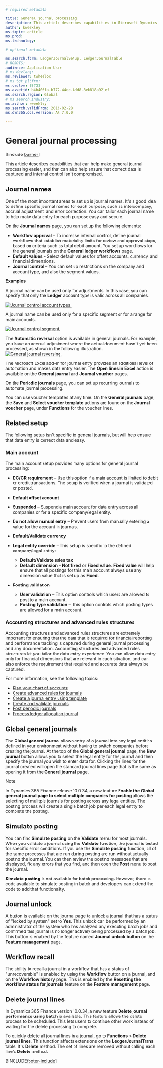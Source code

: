 ```yaml
---
# required metadata

title: General journal processing
description: This article describes capabilities in Microsoft Dynamics 365 Finance that can help make general journal processing easier, and that can also help ensure that correct data is captured and internal control isn't compromised.  
author: kweekley
ms.topic: article
ms.prod: 
ms.technology: 

# optional metadata

ms.search.form: LedgerJournalSetup, LedgerJournalTable
# ROBOTS: 
audience: Application User
# ms.devlang: 
ms.reviewer: twheeloc
# ms.tgt_pltfrm: 
ms.custom: 15721
ms.assetid: b4b406fa-b772-44ec-8dd8-8eb818a921ef
ms.search.region: Global
# ms.search.industry: 
ms.author: kweekley
ms.search.validFrom: 2016-02-28
ms.dyn365.ops.version: AX 7.0.0

---
```


# General journal processing

[!include [banner](../includes/banner.md)]

This article describes capabilities that can help make general journal processing easier, and that can also help ensure that correct data is captured and internal control isn't compromised.  

## Journal names

One of the most important areas to set up is journal names. It's a good idea to define specific journal names for each purpose, such as intercompany, accrual adjustment, and error correction. You can tailor each journal name to help make data entry for each purpose easy and secure. 

On the **Journal names** page, you can set up the following elements:

-   **Workflow approval** – To increase internal control, define journal workflows that establish materiality limits for review and approval steps, based on criteria such as total debit amount. You set up workflows for the general journals on the **General ledger workflows** page.
-   **Default values** – Select default values for offset accounts, currency, and financial dimensions.
-   **Journal control** – You can set up restrictions on the company and account type, and also the segment values. 

**Examples**

A journal name can be used only for adjustments. In this case, you can specify that only the **Ledger** account type is valid across all companies. 

[![Journal control account types.](./media/journal-control-account-types1.png)](./media/journal-control-account-types1.png)

A journal name can be used only for a specific segment or for a range for main accounts. 

[![Journal control segment.](./media/journal-control-segment1.png)](./media/journal-control-segment1.png)

The **Automatic reversal** option is available in general journals. For example, you have an accrual adjustment where the actual document hasn't yet been processed, as shown in the following illustration.
[![General journal reversing.](./media/general-journal-reversing1.png)](./media/general-journal-reversing1.png) 

The Microsoft Excel add-in for journal entry provides an additional level of automation and makes data entry easier. The **Open lines in Excel** action is available on the **General journal** and **Journal voucher** pages. 

On the **Periodic journals** page, you can set up recurring journals to automate journal processing. 

You can use voucher templates at any time. On the **General journals** page, the **Save** and **Select voucher template** actions are found on the **Journal voucher** page, under **Functions** for the voucher lines.

## Related setup
The following setup isn't specific to general journals, but will help ensure that data entry is correct data and easy.

### Main account

The main account setup provides many options for general journal processing:

-   **DC/CR requirement** – Use this option if a main account is limited to debit or credit transactions. The setup is verified when a journal is validated or posted.

-   **Default offset account**
-   **Suspended** – Suspend a main account for data entry across all companies or for a specific company/legal entity.
-   **Do not allow manual entry** – Prevent users from manually entering a value for the account in journals.
-   **Default/Validate currency**
-   **Legal entity override** – This setup is specific to the defined company/legal entity:
    -   **Default/Validate sales tax**
    -   **Default dimension** – **Not fixed** or **Fixed value**. **Fixed value** will help ensure that all postings for this main account always use any dimension value that is set up as **Fixed**.
-   **Posting validation**
    -   **User validation** – This option controls which users are allowed to post to a main account.
    -   **Posting type validation** – This option controls which posting types are allowed for a main account.

### Accounting structures and advanced rules structures

Accounting structures and advanced rules structures are extremely important for ensuring that the data that is required for financial reporting and performance tracking is captured during general journal processing and any documentation. Accounting structures and advanced rules structures let you tailor the data entry experience. You can allow data entry only for financial dimensions that are relevant in each situation, and can also enforce the requirement that required and accurate data always be captured.

For more information, see the following topics:
- [Plan your chart of accounts](plan-chart-of-accounts.md) 
- [Create advanced rules for journals](tasks/create-advanced-rules-journals.md)
- [Create a journal entry using template](tasks/create-journal-entry-template.md)
- [Create and validate journals](tasks/create-validate-journals.md)
- [Post periodic journals](tasks/post-periodic-journals.md)
- [Process ledger allocation journal](tasks/process-ledger-allocation-journal.md)

## Global general journals
The **Global general journal** allows entry of a journal into any legal entities defined in your environment without having to switch companies before creating the journal. At the top of the **Global general journal** page, the **New journal** button allows you to select the legal entity for the journal and then specify the journal you wish to enter data for. Clicking the lines for the journal created will open the standard journal lines page that is the same as opening it from the **General journal** page.  
>[!NOTE] 
>In Dynamics 365 Finance release 10.0.34, a new feature **Enable the Global general journal page to select multiple companies for posting** allows the selecting of mulitple journals for posting across any legal entities. The posting process will create a single batch job per each legal entity to complete the posting. 

## Simulate posting
You can find **Simulate posting** on the **Validate** menu for most journals. When you validate a journal using the **Validate** function, the journal is tested for specific error conditions. If you use the **Simulate posting** function, all of the same processes that are run during posting are run without actually posting the journal. You can then review the posting messages that are displayed, fix any errors that you find, and then open the **Post** menu to post the journal. 

**Simulate posting** is not available for batch processing. However, there is code available to simulate posting in batch and developers can extend the code to add that functionality.  

## Journal unlock
A button is available on the journal page to unlock a journal that has a status of "locked by system" set to **Yes**. This unlock can be performed by an administrator of the system who has analyzed any executing batch jobs and confirmed this journal is no longer actively being processed by a batch job. This button is enabled by the feature named **Journal unlock button** on the **Feature management** page. 

## Workflow recall 
The ability to recall a journal in a workflow that has a status of "unrecoverable" is enabled by using the **Workflow** button on a journal, and on the **Workflow history** page. This is enabled by the **Resetting the workflow status for journals** feature on the **Feature management** page.

## Delete journal lines
In Dynamics 365 Finance version  10.0.34, a new feature **Delete journal performance using batch** is available. This feature allows the delete process to be scheduled. This lets users to continue other work instead of waiting for the delete processing to complete. 

To quickly delete all journal lines in a journal, go to **Functions** > **Delete journal lines**. This function affects extensions on the **LedgerJournalTrans** table. It's **Delete** method. The set of lines are removed without calling each line's **Delete** method. 



[!INCLUDE[footer-include](../../includes/footer-banner.md)]
